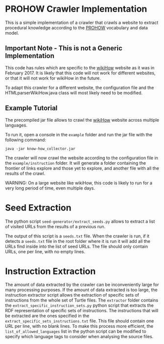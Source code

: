 # PROHOW Crawler Implementation

This is a simple implementation of a crawler that crawls a website to extract procedural knowledge according to the [PROHOW](https://w3id.org/prohow/) vocabulary and data model.

## Important Note - This is not a Generic Implementation

This code has rules which are specific to the [wikiHow](wikihow.com) website as it was in February 2017. It is likely that this code will not work for different websites, or that it will not work for wikiHow in the future. 

To adapt this crawler for a different website, the configuration file and the HTMLparserWikiHow.java class will most likely need to be modified.

## Example Tutorial

The precompiled jar file allows to crawl the [wikiHow](wikihow.com) website across multiple languages.

To run it, open a console in the `example` folder and run the jar file with the following command:
```
java -jar know-how_collector.jar
```

The crawler will now crawl the website according to the configuration file in the `example/instruction` folder. It will generate a folder containing the frontier of links explore and those yet to explore, and another file with all the results of the crawl.

WARNING: On a large website like wikiHow, this code is likely to run for a very long period of time, even multiple days.

# Seed Extraction

The python script `seed-generator/extract_seeds.py` allows to extract a list of visited URLs from the results of a previous run.

The output of this script is a `seeds.txt` file. When the crawler is run, if it detects a `seeds.txt` file in the root folder where it is run it will add all the URLs find inside into the list of seed URLs. The file should only contain URLs, one per line, with no empty lines.

# Instruction Extraction

The amount of data extracted by the crawler can be inconveniently large for many processing purposes. If the amount of data extracted is too large, the instruction extractor script allows the extraction of specific sets of instructions from the whole set of Turtle files. The `extractor` folder contains the `extract_specific_instruction_sets.py` python script that extracts the RDF representation of specific sets of instructions. The instructions that will be extracted are the ones specified in the `extract_specific_sets_instructions.txt` file. This file should contain one URL per line, with no blank lines. To make this process more efficient, the `list_of_allowed_languages` list in the python script can be modified to specify which language tags to consider when analysing the source files.
